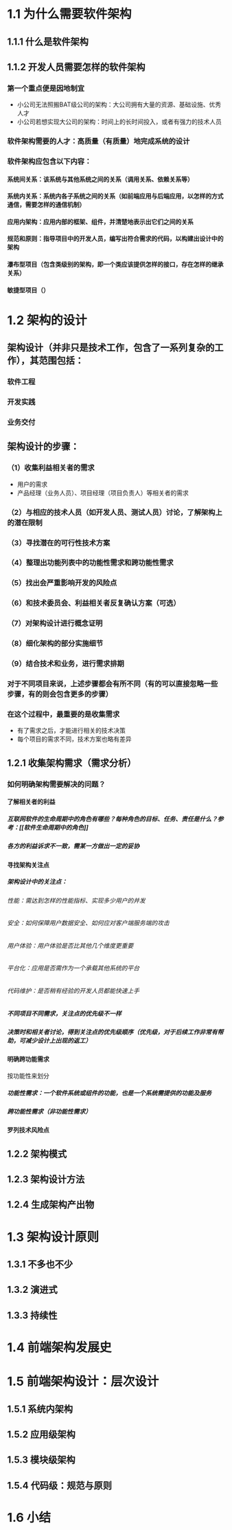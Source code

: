# 1.1 为什么需要软件架构 
## 1.1.1 什么是软件架构

## 1.1.2 开发人员需要怎样的软件架构
### 第一个重点便是因地制宜
- 小公司无法照搬BAT级公司的架构：大公司拥有大量的资源、基础设施、优秀人才
- 小公司若想实现大公司的架构：时间上的长时间投入，或者有强力的技术人员

### 软件架构需要的人才：高质量（有质量）地完成系统的设计

### 软件架构应包含以下内容：
#### 系统间关系：该系统与其他系统之间的关系（调用关系、依赖关系等）
#### 系统内关系：系统内各子系统之间的关系（如前端应用与后端应用，以怎样的方式通信，需要怎样的通信机制）

#### 应用内架构：应用内部的框架、组件，并清楚地表示出它们之间的关系

#### 规范和原则：指导项目中的开发人员，编写出符合需求的代码，以构建出设计中的架构

#### 瀑布型项目（包含类级别的架构，即一个类应该提供怎样的接口，存在怎样的继承关系）

#### 敏捷型项目（）

# 1.2 架构的设计
## 架构设计（并非只是技术工作，包含了一系列复杂的工作），其范围包括：
### 软件工程
### 开发实践
### 业务交付

## 架构设计的步骤： 
### （1）收集利益相关者的需求
- 用户的需求
- 产品经理（业务人员）、项目经理（项目负责人）等相关者的需求

### （2）与相应的技术人员（如开发人员、测试人员）讨论，了解架构上的潜在限制 
 
### （3）寻找潜在的可行性技术方案 
### （4）整理出功能列表中的功能性需求和跨功能性需求 
###  （5）找出会严重影响开发的风险点 
### （6）和技术委员会、利益相关者反复确认方案（可选）
### （7）对架构设计进行概念证明 
### （8）细化架构的部分实施细节 
### （9）结合技术和业务，进行需求排期
### 对于不同项目来说，上述步骤都会有所不同（有的可以直接忽略一些步骤，有的则会包含更多的步骤）
### 在这个过程中，最重要的是收集需求
- 有了需求之后，才能进行相关的技术决策
- 每个项目的需求不同，技术方案也略有差异

## 1.2.1 收集架构需求（需求分析）
### 如何明确架构需要解决的问题？
#### 了解相关者的利益
##### 互联网软件的生命周期中的角色有哪些？每种角色的目标、任务、责任是什么？参考：[[软件生命周期中的角色]]
##### 各方的利益诉求不一致，需某一方做出一定的妥协

#### 寻找架构关注点
##### 架构设计中的关注点：
###### 性能：需达到怎样的性能指标、实现多少用户的并发
###### 安全：如何保障用户数据安全、如何应对客户端服务端的攻击
###### 用户体验：用户体验是否比其他几个维度更重要
###### 平台化：应用是否需作为一个承载其他系统的平台 
###### 代码维护：是否稍有经验的开发人员都能快速上手 

##### 不同项目不同需求，关注点的优先级不一样
##### 决策时和相关者讨论，得到关注点的优先级顺序（**优先级，对于后续工作非常有帮助，可减少设计上出现的返工**）

#### 明确跨功能需求
按功能性来划分
##### 功能性需求：一个软件系统或组件的功能，也是一个系统需提供的功能及服务

##### 跨功能性需求（非功能性需求）



#### 罗列技术风险点

## 1.2.2 架构模式
### 

## 1.2.3 架构设计方法

## 1.2.4 生成架构产出物

# 1.3 架构设计原则
## 1.3.1 不多也不少
## 1.3.2 演进式
## 1.3.3 持续性 
# 1.4 前端架构发展史
# 1.5 前端架构设计：层次设计
## 1.5.1 系统内架构
## 1.5.2 应用级架构
## 1.5.3 模块级架构
## 1.5.4 代码级：规范与原则
# 1.6 小结
